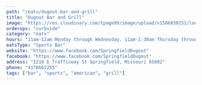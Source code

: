 ```yaml
---
path: "/eats/dugout-bar-and-grill"
title: "Dugout Bar and Grill"
image: "https://res.cloudinary.com/tpage99/image/upload/v1586830151/local417eats/local417eatslogo.png"
orderops: "curbside"
category: "eats"
hours: "11am-12am Monday through Wednesday. 11am-1:30am Thursday through Saturday. 12pm-12am Sunday"
eatsType: "Sports Bar"
website: "https://www.facebook.com/SpringfieldDugout"
facebook: "https://www.facebook.com/SpringfieldDugout"
address: "1218 E Trafficway St Springfield, Missouri 65802"
phone: "4178662255"
tags: ["bar", "sports", "american", "grill"]
---
```

